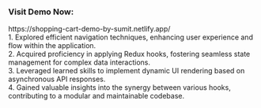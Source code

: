 <h3> Visit Demo Now:  </h3>
https://shopping-cart-demo-by-sumit.netlify.app/</br>
1. Explored efficient navigation techniques, enhancing user experience and flow within the application.</br>
2. Acquired proficiency in applying Redux hooks, fostering seamless state management for complex data interactions.</br>
3. Leveraged learned skills to implement dynamic UI rendering based on asynchronous API responses.</br>
4. Gained valuable insights into the synergy between various hooks, contributing to a modular and maintainable codebase.
